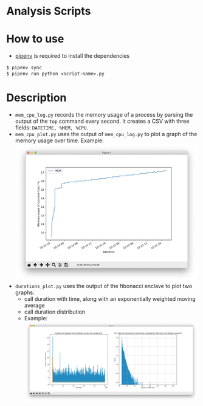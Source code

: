 # Analysis Scripts

# How to use
* [pipenv](https://pypi.org/project/pipenv/) is required to install the dependencies

```shell
$ pipenv sync
$ pipenv run python <script-name>.py
```

# Description
- `mem_cpu_log.py` records the memory usage of a process by parsing the output of the `top` command every second. It creates a CSV with three fields: `DATETIME, %MEM, %CPU`.
- `mem_cpu_plot.py` uses the output of `mem_cpu_log.py` to plot a graph of the memory usage over time. Example: ![Example mem_cpu_plot](./examples/mem_cpu_plot.png)
- `durations_plot.py` uses the output of the fibonacci enclave to plot two graphs:
  - call duration with time, along with an exponentially weighted moving average
  - call duration distribution
  - Example: ![Example durations plot](./examples/durations_plot.png)
